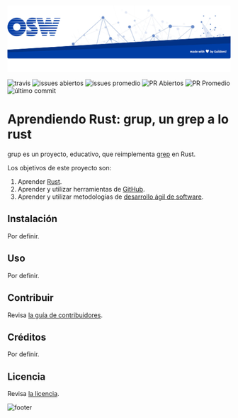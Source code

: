 ![header](./docs/img/OSW-project-GitHub-template-header.jpg)




![travis](https://img.shields.io/travis/{{USER}}/{{REPO}}.svg)
![issues abiertos](https://img.shields.io/github/issues/{{USER}}/{{REPO}}.svg)
![issues promedio](https://img.shields.io/issuestats/i/github/{{USER}}/{{REPO}}.svg)
![PR Abiertos](https://img.shields.io/github/issues-pr/{{USER}}/{{REPO}}.svg)
![PR Promedio](https://img.shields.io/issuestats/p/github/{{USER}}/{{REPO}}.svg)
![último commit](https://img.shields.io/github/last-commit/{{USER}}/{{REPO}}/{{RAMA}}.svg)

# Aprendiendo Rust: grup, un grep a lo rust

grup es un proyecto, educativo, que reimplementa [grep](https://es.wikipedia.org/wiki/Grep) en Rust.

Los objetivos de este proyecto son:

1. Aprender [Rust](https://www.rust-lang.org/).
1. Aprender y utilizar herramientas de [GitHub](https://github.com/).
1. Aprender y utilizar metodologías de [desarrollo ágil de software](http://agilemanifesto.org/).


## Instalación

Por definir.


## Uso

Por definir.


## Contribuir

Revisa [la guía de contribuidores](./docs/CONTRIBUTING.md).


## Créditos

Por definir.


## Licencia

Revisa [la licencia](./LICENSE).


![footer](../img/OSW-project-GitHub-template-footer.jpg)

